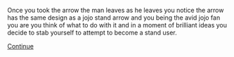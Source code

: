 Once you took the arrow the man leaves as he leaves you notice the arrow has the same design as a jojo stand arrow and you being the avid jojo fan you are you think of what to do with it and in a moment of brilliant ideas you decide to stab yourself to attempt to become a stand user.  

[Continue](wakeup2.md)